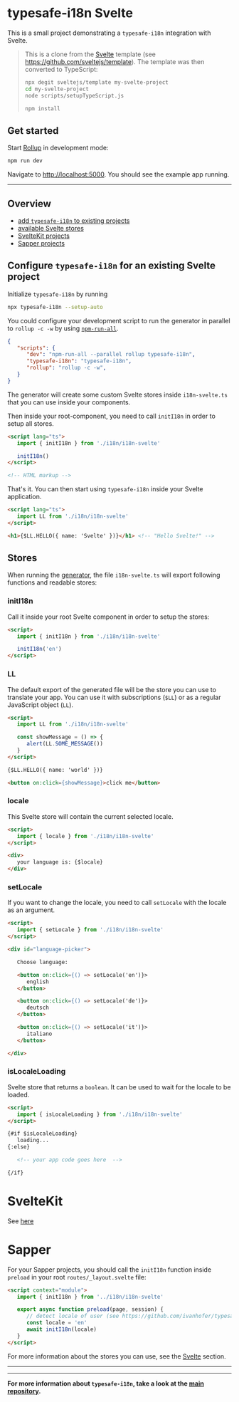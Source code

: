 # typesafe-i18n Svelte

This is a small project demonstrating a `typesafe-i18n` integration with Svelte.

> This is a clone from the [Svelte](https://svelte.dev) template (see https://github.com/sveltejs/template). The template was then converted to TypeScript:
>```bash
>npx degit sveltejs/template my-svelte-project
>cd my-svelte-project
>node scripts/setupTypeScript.js
>
>npm install
>```

## Get started

Start [Rollup](https://rollupjs.org) in development mode:

```bash
npm run dev
```

Navigate to [http://localhost:5000](http://localhost:5000). You should see the example app running.

---

## Overview
 - [add `typesafe-i18n` to existing projects](#configure-typesafe-i18n-for-an-existing-svelte-project)
 - [available Svelte stores](#stores)
 - [SvelteKit projects](#sveltekit)
 - [Sapper projects](#sapper)


<!-- ------------------------------------------------------------------------------------------ -->
<!-- ------------------------------------------------------------------------------------------ -->
<!-- ------------------------------------------------------------------------------------------ -->

## Configure `typesafe-i18n` for an existing Svelte project

Initialize `typesafe-i18n` by running

```bash
npx typesafe-i18n --setup-auto
```

You could configure your development script to run the generator in parallel to `rollup -c -w` by using [`npm-run-all`](https://github.com/mysticatea/npm-run-all).

```json
{
   "scripts": {
      "dev": "npm-run-all --parallel rollup typesafe-i18n",
      "typesafe-i18n": "typesafe-i18n",
      "rollup": "rollup -c -w",
   }
}
```

The generator will create some custom Svelte stores inside `i18n-svelte.ts` that you can use inside your components.

Then inside your root-component, you need to call `initI18n` in order to setup all stores.

```html
<script lang="ts">
   import { initI18n } from './i18n/i18n-svelte'

   initI18n()
</script>

<!-- HTML markup -->
```

That's it. You can then start using `typesafe-i18n` inside your Svelte application.

```html
<script lang="ts">
   import LL from './i18n/i18n-svelte'
</script>

<h1>{$LL.HELLO({ name: 'Svelte' })}</h1> <!-- "Hello Svelte!" -->
```


<!-- ------------------------------------------------------------------------------------------ -->
<!-- ------------------------------------------------------------------------------------------ -->
<!-- ------------------------------------------------------------------------------------------ -->

## Stores

When running the [generator](https://github.com/ivanhofer/typesafe-i18n#typesafety), the file `i18n-svelte.ts` will export following functions and readable stores:


### initI18n

Call it inside your root Svelte component in order to setup the stores:

```html
<script>
   import { initI18n } from './i18n/i18n-svelte'

   initI18n('en')
</script>
```


### LL

The default export of the generated file will be the store you can use to translate your app. You can use it with subscriptions (`$LL`) or as a regular JavaScript object (`LL`).

```html
<script>
   import LL from './i18n/i18n-svelte'

   const showMessage = () => {
      alert(LL.SOME_MESSAGE())
   }
</script>

{$LL.HELLO({ name: 'world' })}

<button on:click={showMessage}>click me</button>
```


### locale

This Svelte store will contain the current selected locale.

```html
<script>
   import { locale } from './i18n/i18n-svelte'
</script>

<div>
   your language is: {$locale}
</div>
```


### setLocale

If you want to change the locale, you need to call `setLocale` with the locale as an argument.

```html
<script>
   import { setLocale } from './i18n/i18n-svelte'
</script>

<div id="language-picker">

   Choose language:

   <button on:click={() => setLocale('en')}>
      english
   </button>

   <button on:click={() => setLocale('de')}>
      deutsch
   </button>

   <button on:click={() => setLocale('it')}>
      italiano
   </button>

</div>
```

### isLocaleLoading

Svelte store that returns a `boolean`. It can be used to wait for the locale to be loaded.

```html
<script>
   import { isLocaleLoading } from './i18n/i18n-svelte'
</script>

{#if $isLocaleLoading}
   loading...
{:else}

   <!-- your app code goes here  -->

{/if}
```


<!-- ------------------------------------------------------------------------------------------ -->
<!-- ------------------------------------------------------------------------------------------ -->
<!-- ------------------------------------------------------------------------------------------ -->


# SvelteKit

See [here](https://github.com/ivanhofer/typesafe-i18n/tree/main/examples/sveltekit)


<!-- ------------------------------------------------------------------------------------------ -->
<!-- ------------------------------------------------------------------------------------------ -->
<!-- ------------------------------------------------------------------------------------------ -->


# Sapper

For your Sapper projects, you should call the `initI18n` function inside `preload` in your root `routes/_layout.svelte` file:

```html
<script context="module">
   import { initI18n } from '../i18n/i18n-svelte'

   export async function preload(page, session) {
      // detect locale of user (see https://github.com/ivanhofer/typesafe-i18n#locale-detection)
      const locale = 'en'
      await initI18n(locale)
   }
</script>
```

For more information about the stores you can use, see the [Svelte](#svelte) section.

 <!-- TODO: create example repository -->


<!-- ------------------------------------------------------------------------------------------ -->
<!-- ------------------------------------------------------------------------------------------ -->
<!-- ------------------------------------------------------------------------------------------ -->

---
---

**For more information about `typesafe-i18n`, take a look at the [main repository](https://github.com/ivanhofer/typesafe-i18n).**